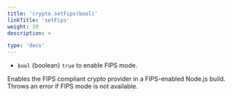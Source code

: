 ```yaml
---
title: 'crypto.setFips(bool)'
linkTitle: 'setFips'
weight: 39
description: >

type: 'docs'
---
```


<!-- YAML
added: v10.0.0
-->

- `bool` {boolean} `true` to enable FIPS mode.

Enables the FIPS compliant crypto provider in a FIPS-enabled Node.js build.
Throws an error if FIPS mode is not available.
